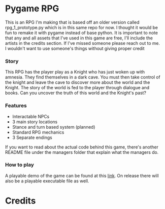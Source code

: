 # Pygame RPG

This is an RPG I'm making that is based off an older version called
rpg_1_prototype.py which is in this same repo for now. I thought it
would be fun to remake it with pygame instead of base python.
It is important to note that any and all assets that I've used in this game
are free, I'll include the artists in the credits section. If I've missed someone
please reach out to me. I wouldn't want to use someone's things without giving
proper credit

### Story

This RPG has the player play as a Knight who has just woken up with amnesia. They 
find themselves in a dark cave. You must then take control of the knight and 
leave the cave to discover more about the world and the Knight. The story of the world is fed to the player through
dialogue and books. Can you uncover the truth of this world and the Knight's past?

### Features

- Interactable NPCs
- 3 main story locations  
- Stance and turn based system (planned)
- Standard RPG mechanics
- 3 Separate endings

If you want to read about the actual code behind this game, there's another README file
under the managers folder that explain what the managers do.

### How to play

A playable demo of the game can be found at this [link](https://keith-exe.itch.io/pygame-rpg-demo).
On release there will also be a playable executable file as well.

# Credits
